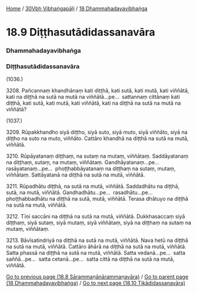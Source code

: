 
[Home](/) / [30Vbh Vibhaṅgapāḷi](/tipitaka/30Vbh.md) / [18 Dhammahadayavibhaṅga](/tipitaka/30Vbh/18.md)

# 18.9 Diṭṭhasutādidassanavāra

### Dhammahadayavibhaṅga

### Diṭṭhasutādidassanavāra

(1036.)

3208\. Pañcannaṃ khandhānaṃ kati diṭṭhā, kati sutā, kati mutā, kati viññātā, kati na diṭṭhā na sutā na mutā na viññātā…pe…  sattannaṃ cittānaṃ kati diṭṭhā, kati sutā, kati mutā, kati viññātā, kati na diṭṭhā na sutā na mutā na viññātā?

(1037.)

3209\. Rūpakkhandho siyā diṭṭho, siyā suto, siyā muto, siyā viññāto, siyā na diṭṭho na suto na muto, viññāto. Cattāro khandhā na diṭṭhā na sutā na mutā, viññātā.

3210\. Rūpāyatanaṃ diṭṭhaṃ, na sutaṃ na mutaṃ, viññātaṃ. Saddāyatanaṃ na diṭṭhaṃ, sutaṃ, na mutaṃ, viññātaṃ. Gandhāyatanaṃ…pe…  rasāyatanaṃ…pe…  phoṭṭhabbāyatanaṃ na diṭṭhaṃ na sutaṃ, mutaṃ, viññātaṃ. Sattāyatanā na diṭṭhā na sutā na mutā, viññātā.

3211\. Rūpadhātu diṭṭhā, na sutā na mutā, viññātā. Saddadhātu na diṭṭhā, sutā, na mutā, viññātā. Gandhadhātu…pe…  rasadhātu…pe…  phoṭṭhabbadhātu na diṭṭhā na sutā, mutā, viññātā. Terasa dhātuyo na diṭṭhā na sutā na mutā, viññātā.

3212\. Tīṇi saccāni na diṭṭhā na sutā na mutā, viññātā. Dukkhasaccaṃ siyā diṭṭhaṃ, siyā sutaṃ, siyā mutaṃ, siyā viññātaṃ, siyā na diṭṭhaṃ na sutaṃ na mutaṃ, viññātaṃ.

3213\. Bāvīsatindriyā na diṭṭhā na sutā na mutā, viññātā. Nava hetū na diṭṭhā na sutā na mutā, viññātā. Cattāro āhārā na diṭṭhā na sutā na mutā, viññātā. Satta phassā na diṭṭhā na sutā na mutā, viññātā. Satta vedanā…pe…  satta saññā…pe…  satta cetanā…pe…  satta cittā na diṭṭhā na sutā na mutā, viññātā.

[Go to previous page (18.8 Sārammaṇānārammaṇavāra)](/tipitaka/30Vbh/18/18.8.md) / [Go to parent page (18 Dhammahadayavibhaṅga)](/tipitaka/30Vbh/18.md) / [Go to next page (18.10 Tikādidassanavāra)](/tipitaka/30Vbh/18/18.10.md)


